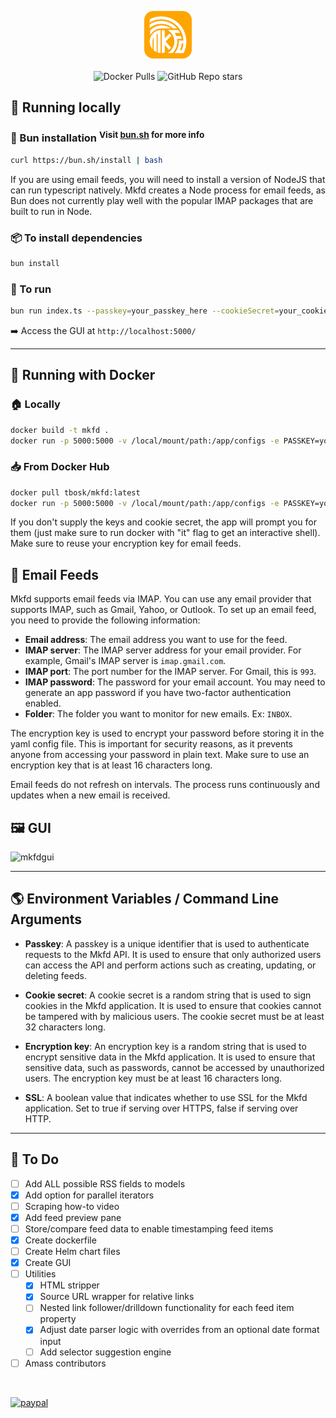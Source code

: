 <p align="center">
  <img src="https://github.com/TBosak/mkfd/blob/main/public/logo.png?raw=true"
       alt="mkfd"
       height="15%"
       width="15%"/><br><br>
  <img alt="Docker Pulls" src="https://img.shields.io/docker/pulls/tbosk/mkfd">
  <img alt="GitHub Repo stars" src="https://img.shields.io/github/stars/tbosak/mkfd">
</p>

## 🏃 Running locally

### 🍞 Bun installation <sup>Visit [bun.sh](https://bun.sh/) for more info</sup>

```bash
curl https://bun.sh/install | bash
```

If you are using email feeds, you will need to install a version of NodeJS that can run typescript natively. Mkfd creates a Node process for email feeds, as Bun does not currently play well with the popular IMAP packages that are built to run in Node.

### 📦 To install dependencies

```bash
bun install
```

### 🚀 To run

```bash
bun run index.ts --passkey=your_passkey_here --cookieSecret=your_cookie_secret_here --encryptionKey=your_encryption_key_here --ssl=true/false
```

➡️ Access the GUI at `http://localhost:5000/`

---

## 🐳 Running with Docker

### 🏠 Locally

```bash
docker build -t mkfd .
docker run -p 5000:5000 -v /local/mount/path:/app/configs -e PASSKEY=your_passkey -e COOKIE_SECRET=your_cookie_secret -e ENCRYPTION_KEY=your_encryption_key -e SSL=true/false mkfd
```

### 📥 From Docker Hub

```bash
docker pull tbosk/mkfd:latest
docker run -p 5000:5000 -v /local/mount/path:/app/configs -e PASSKEY=your_passkey -e COOKIE_SECRET=your_cookie_secret -e ENCRYPTION_KEY=your_encryption_key -e SSL=true/false tbosk/mkfd:latest
```

If you don't supply the keys and cookie secret, the app will prompt you for them (just make sure to run docker with "it" flag to get an interactive shell). Make sure to reuse your encryption key for email feeds.

## 📧 Email Feeds

Mkfd supports email feeds via IMAP. You can use any email provider that supports IMAP, such as Gmail, Yahoo, or Outlook. To set up an email feed, you need to provide the following information:

- **Email address**: The email address you want to use for the feed.
- **IMAP server**: The IMAP server address for your email provider. For example, Gmail's IMAP server is `imap.gmail.com`.
- **IMAP port**: The port number for the IMAP server. For Gmail, this is `993`.
- **IMAP password**: The password for your email account. You may need to generate an app password if you have two-factor authentication enabled.
- **Folder**: The folder you want to monitor for new emails. Ex: `INBOX`.

The encryption key is used to encrypt your password before storing it in the yaml config file. This is important for security reasons, as it prevents anyone from accessing your password in plain text. Make sure to use an encryption key that is at least 16 characters long.

Email feeds do not refresh on intervals. The process runs continuously and updates when a new email is received.

## 🖼️ GUI

![mkfdgui](https://github.com/user-attachments/assets/620d4f1f-15a6-4120-8265-6ba07aa4aa27)

---

## 🌎 Environment Variables / Command Line Arguments

- **Passkey**: A passkey is a unique identifier that is used to authenticate requests to the Mkfd API. It is used to ensure that only authorized users can access the API and perform actions such as creating, updating, or deleting feeds.

- **Cookie secret**: A cookie secret is a random string that is used to sign cookies in the Mkfd application. It is used to ensure that cookies cannot be tampered with by malicious users. The cookie secret must be at least 32 characters long.

- **Encryption key**: An encryption key is a random string that is used to encrypt sensitive data in the Mkfd application. It is used to ensure that sensitive data, such as passwords, cannot be accessed by unauthorized users. The encryption key must be at least 16 characters long.

- **SSL**: A boolean value that indicates whether to use SSL for the Mkfd application. Set to true if serving over HTTPS, false if serving over HTTP.

---

## 🔧 To Do

- [ ] Add ALL possible RSS fields to models
- [x] Add option for parallel iterators
- [ ] Scraping how-to video
- [x] Add feed preview pane
- [ ] Store/compare feed data to enable timestamping feed items
- [x] Create dockerfile
- [ ] Create Helm chart files
- [x] Create GUI
- [ ] Utilities
  - [x] HTML stripper
  - [x] Source URL wrapper for relative links
  - [ ] Nested link follower/drilldown functionality for each feed item property
  - [x] Adjust date parser logic with overrides from an optional date format input
  - [ ] Add selector suggestion engine
- [ ] Amass contributors

<br>

[![paypal](https://www.paypalobjects.com/en_US/i/btn/btn_donateCC_LG.gif)](https://www.paypal.com/cgi-bin/webscr?cmd=_s-xclick&hosted_button_id=V5LC4XTQDDE82&source=url)
